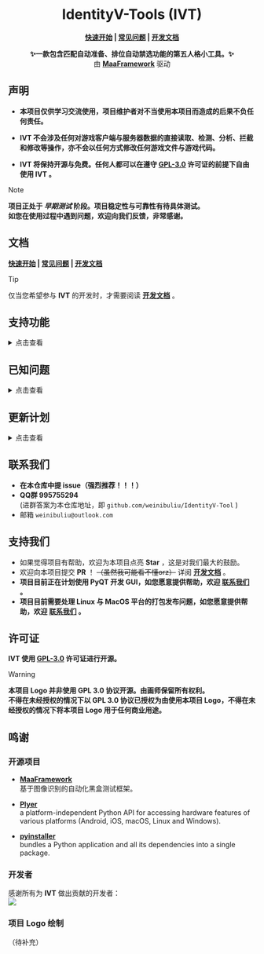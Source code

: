 <div align="center">

# IdentityV-Tools (IVT)

**[快速开始](docs/zh-cn/Start/快速开始.md) | [常见问题](docs/zh-cn/Questions/常见问题.md) | [开发文档](docs/zh-cn/Bulid/开发文档.md)**

**✨一款包含匹配自动准备、排位自动禁选功能的第五人格小工具。✨**\
由 **[MaaFramework](https://github.com/MaaXYZ/MaaFramework)** 驱动

</div>

## 声明
- **本项目仅供学习交流使用，项目维护者对不当使用本项目而造成的后果不负任何责任。**

- **IVT 不会涉及任何对游戏客户端与服务器数据的直接读取、检测、分析、拦截和修改等操作，亦不会以任何方式修改任何游戏文件与游戏代码。**

- **IVT 将保持开源与免费。任何人都可以在遵守 [GPL-3.0](./LICENSE) 许可证的前提下自由使用 IVT 。**
>[!NOTE]
**项目正处于 *早期测试* 阶段。项目稳定性与可靠性有待具体测试。**\
**如您在使用过程中遇到问题，欢迎向我们反馈，非常感谢。**

## 文档
**[快速开始](docs/zh-cn/Start/快速开始.md) | [常见问题](docs/zh-cn/Questions/常见问题.md) | [开发文档](docs/zh-cn/Bulid/开发文档.md)**

>[!TIP]
仅当您希望参与 **IVT** 的开发时，才需要阅读 **[开发文档](docs/zh-cn/Bulid/开发文档.md)** 。

## 支持功能
<details>
<summary>点击查看</summary>

- **匹配相关**
  - 自动准备
  - 自动禁选（需要用户自行参照[文档](./docs/zh-cn/Start/快速开始.md#角色禁选配置)进行配置）

- **通知相关**
  - 桌面通知
  - 邮件通知（需要用户自行参照[文档](./docs/zh-cn/Start/快速开始.md#邮件通知配置)进行配置）

</details>

## 已知问题
<details>
<summary>点击查看</summary>

- [ ] 禁选界面 `点击下一页` 概率失败 （原因未知）

</details>

## 更新计划
<details>
<summary>点击查看</summary>

- **自动战斗（锐意开发中）**
  - [ ] 歌剧演员
  - [ ] 愚人金
  - [ ] 厂长
  - [ ] 娱乐模式 捉迷藏
- **日常清理**
  - [ ] 领取日常奖励
  - [ ] 领取邮件
  - [ ] 协会签到
- **角色日活动**
  - [ ] 角色日活动通知
- **IVT 本体**
  - [ ] 完善 文件校验机制
  - [ ] 新增 GUI

</details>

## 联系我们
- **在本仓库中提 issue（强烈推荐！！！）**
- **QQ群 995755294**\
  (进群答案为本仓库地址，即 `github.com/weinibuliu/IdentityV-Tool` )
- 邮箱 `weinibuliu@outlook.com`

## 支持我们
- 如果觉得项目有帮助，欢迎为本项目点亮 **Star** ，这是对我们最大的鼓励。
- 欢迎向本项目提交 **PR** ！ ~~（虽然我可能看不懂orz）~~ 详阅 **[开发文档](docs/zh-cn/Bulid/Main.md)** 。
- **项目目前正在计划使用 PyQT 开发 GUI，如您愿意提供帮助，欢迎 [联系我们](#联系我们) 。**
- **项目目前需要处理 Linux 与 MacOS 平台的打包发布问题，如您愿意提供帮助，欢迎 [联系我们](#联系我们) 。**

## 许可证
**IVT 使用 [GPL-3.0](./LICENSE) 许可证进行开源。**
> [!WARNING]
**本项目 Logo 并非使用 GPL 3.0 协议开源。由画师保留所有权利。**\
**不得在未经授权的情况下以 GPL 3.0 协议已授权为由使用本项目 Logo，不得在未经授权的情况下将本项目 Logo 用于任何商业用途。**

## 鸣谢
### 开源项目
- **[MaaFramework](https://github.com/MaaXYZ/MaaFramework)**\
基于图像识别的自动化黑盒测试框架。

- **[Plyer](https://github.com/kivy/plyer)**\
  a platform-independent Python API for accessing hardware features of various platforms (Android, iOS, macOS, Linux and Windows).

- **[pyinstaller](https://github.com/pyinstaller/pyinstaller)**\
  bundles a Python application and all its dependencies into a single package. 

### 开发者
感谢所有为 **IVT** 做出贡献的开发者：\
<a href="https://github.com/weinibuliu/IdentityV-Tool/graphs/contributors">
  <img src="https://contrib.rocks/image?repo=weinibuliu/IdentityV-Tool&max=1000" />
</a>

### 项目 Logo 绘制
（待补充）